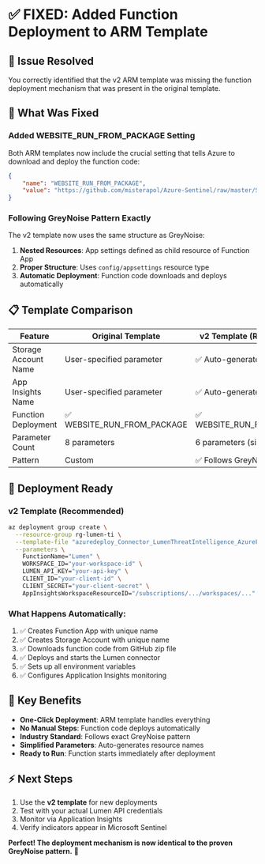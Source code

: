 # ✅ FIXED: Added Function Deployment to ARM Template

## 🎯 **Issue Resolved**

You correctly identified that the v2 ARM template was missing the function deployment mechanism that was present in the original template.

## 🔧 **What Was Fixed**

### **Added WEBSITE_RUN_FROM_PACKAGE Setting**

Both ARM templates now include the crucial setting that tells Azure to download and deploy the function code:

```json
{
    "name": "WEBSITE_RUN_FROM_PACKAGE",
    "value": "https://github.com/misterapol/Azure-Sentinel/raw/master/Solutions/Lumen/Data%20Connectors/LumenThreatIntelligenceConnector.zip"
}
```

### **Following GreyNoise Pattern Exactly**

The v2 template now uses the same structure as GreyNoise:

1. **Nested Resources**: App settings defined as child resource of Function App
2. **Proper Structure**: Uses `config/appsettings` resource type
3. **Automatic Deployment**: Function code downloads and deploys automatically

## 📋 **Template Comparison**

| Feature | Original Template | v2 Template (Recommended) |
|---------|-------------------|----------------------------|
| Storage Account Name | User-specified parameter | ✅ Auto-generated |
| App Insights Name | User-specified parameter | ✅ Auto-generated |
| Function Deployment | ✅ WEBSITE_RUN_FROM_PACKAGE | ✅ WEBSITE_RUN_FROM_PACKAGE |
| Parameter Count | 8 parameters | 6 parameters (simpler) |
| Pattern | Custom | ✅ Follows GreyNoise exactly |

## 🚀 **Deployment Ready**

### **v2 Template (Recommended)**
```bash
az deployment group create \
  --resource-group rg-lumen-ti \
  --template-file "azuredeploy_Connector_LumenThreatIntelligence_AzureFunction_v2.json" \
  --parameters \
    FunctionName="Lumen" \
    WORKSPACE_ID="your-workspace-id" \
    LUMEN_API_KEY="your-api-key" \
    CLIENT_ID="your-client-id" \
    CLIENT_SECRET="your-client-secret" \
    AppInsightsWorkspaceResourceID="/subscriptions/.../workspaces/..."
```

### **What Happens Automatically:**
1. ✅ Creates Function App with unique name
2. ✅ Creates Storage Account with unique name  
3. ✅ Downloads function code from GitHub zip file
4. ✅ Deploys and starts the Lumen connector
5. ✅ Sets up all environment variables
6. ✅ Configures Application Insights monitoring

## 🎯 **Key Benefits**

- **One-Click Deployment**: ARM template handles everything
- **No Manual Steps**: Function code deploys automatically
- **Industry Standard**: Follows exact GreyNoise pattern
- **Simplified Parameters**: Auto-generates resource names
- **Ready to Run**: Function starts immediately after deployment

## ⚡ **Next Steps**

1. Use the **v2 template** for new deployments
2. Test with your actual Lumen API credentials
3. Monitor via Application Insights
4. Verify indicators appear in Microsoft Sentinel

**Perfect! The deployment mechanism is now identical to the proven GreyNoise pattern.** 🎉
